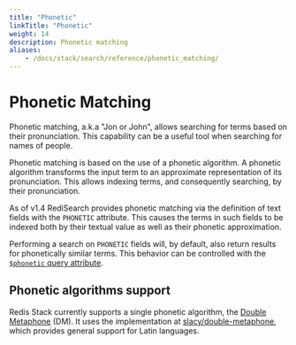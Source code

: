 ```yaml
---
title: "Phonetic"
linkTitle: "Phonetic"
weight: 14
description: Phonetic matching
aliases: 
    - /docs/stack/search/reference/phonetic_matching/
---
```


# Phonetic Matching

Phonetic matching, a.k.a "Jon or John", allows searching for terms based on their pronunciation. This capability can be a useful tool when searching for names of people.

Phonetic matching is based on the use of a phonetic algorithm. A phonetic algorithm transforms the input term to an approximate representation of its pronunciation. This allows indexing terms, and consequently searching, by their pronunciation.

As of v1.4 RediSearch provides phonetic matching via the definition of text fields with the `PHONETIC` attribute. This causes the terms in such fields to be indexed both by their textual value as well as their phonetic approximation.

Performing a search on `PHONETIC` fields will, by default, also return results for phonetically similar terms. This behavior can be controlled with the [`$phonetic` query attribute](/redisearch/reference/query_syntax#query-attributes).

## Phonetic algorithms support

Redis Stack currently supports a single phonetic algorithm, the [Double Metaphone](https://en.wikipedia.org/wiki/Metaphone#Double_Metaphone) (DM). It uses the implementation at [slacy/double-metaphone](https://github.com/slacy/double-metaphone), which provides general support for Latin languages.
